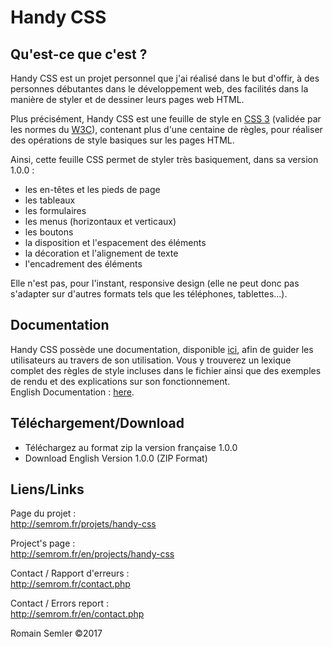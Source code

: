 # Handy CSS

## Qu'est-ce que c'est ?
Handy CSS est un projet personnel que j'ai réalisé dans le but d'offir, à des personnes débutantes dans le développement web, des facilités dans la manière de styler et de dessiner leurs pages web HTML.

Plus précisément, Handy CSS est une feuille de style en [CSS 3](https://fr.wikipedia.org/wiki/Feuilles_de_style_en_cascade#CSS3) (validée par les normes du [W3C](https://www.w3.org/)), contenant plus d'une centaine de règles, pour réaliser des opérations de style basiques sur les pages HTML.

Ainsi, cette feuille CSS permet de styler très basiquement, dans sa version 1.0.0 :
* les en-têtes et les pieds de page
* les tableaux
* les formulaires
* les menus (horizontaux et verticaux)
* les boutons
* la disposition et l'espacement des éléments
* la décoration et l'alignement de texte
* l'encadrement des éléments  

Elle n'est pas, pour l'instant, responsive design (elle ne peut donc pas s'adapter sur d'autres formats tels que les téléphones, tablettes...).

## Documentation
Handy CSS possède une documentation, disponible [ici](http://semrom.fr/projets/handy-css/documentation.php), afin de guider les utilisateurs au travers de son utilisation. Vous y  trouverez un lexique complet des règles de style incluses dans le fichier ainsi que des exemples de rendu et des explications sur son fonctionnement.   
English Documentation : [here](http://semrom.fr/en/projects/handy-css/documentation.php).

## Téléchargement/Download

* Téléchargez au format zip la version française 1.0.0
* Download English Version 1.0.0 (ZIP Format)

## Liens/Links

Page du projet :   
http://semrom.fr/projets/handy-css   

Project's page :   
http://semrom.fr/en/projects/handy-css

Contact / Rapport d'erreurs :  
http://semrom.fr/contact.php  

Contact / Errors report :   
http://semrom.fr/en/contact.php

Romain Semler ©2017








